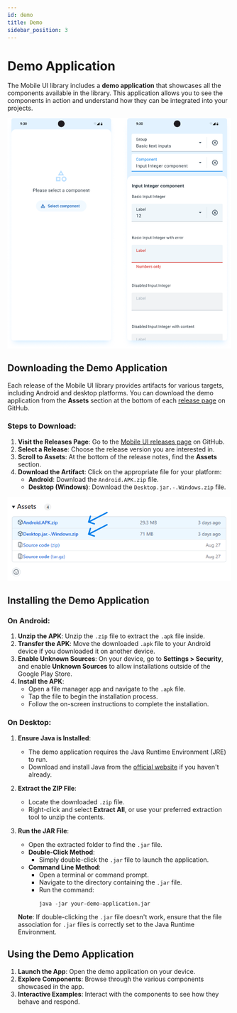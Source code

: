 ```yaml
---
id: demo
title: Demo
sidebar_position: 3
---
```


# Demo Application

The Mobile UI library includes a **demo application** that showcases all the components available in the library. This application allows you to see the components in action and understand how they can be integrated into your projects.

![](resources/showcase.png)

## Downloading the Demo Application

Each release of the Mobile UI library provides artifacts for various targets, including Android and desktop platforms. You can download the demo application from the **Assets** section at the bottom of each [release page](https://github.com/dhis2/dhis2-mobile-ui/releases) on GitHub.

### Steps to Download:

1. **Visit the Releases Page**: Go to the [Mobile UI releases page](https://github.com/dhis2/dhis2-mobile-ui/releases) on GitHub.
2. **Select a Release**: Choose the release version you are interested in.
3. **Scroll to Assets**: At the bottom of the release notes, find the **Assets** section.
4. **Download the Artifact**: Click on the appropriate file for your platform:
    - **Android**: Download the `Android.APK.zip` file.
    - **Desktop (Windows)**: Download the `Desktop.jar.-.Windows.zip` file.

![](resources/assets.png)

## Installing the Demo Application

### On Android:

1. **Unzip the APK**: Unzip the `.zip` file to extract the `.apk` file inside.
2. **Transfer the APK**: Move the downloaded `.apk` file to your Android device if you downloaded it on another device.
3. **Enable Unknown Sources**: On your device, go to **Settings > Security**, and enable **Unknown Sources** to allow installations outside of the Google Play Store.
4. **Install the APK**:
    - Open a file manager app and navigate to the `.apk` file.
    - Tap the file to begin the installation process.
    - Follow the on-screen instructions to complete the installation.

### On Desktop:

1. **Ensure Java is Installed**:

    - The demo application requires the Java Runtime Environment (JRE) to run.
    - Download and install Java from the [official website](https://www.java.com/en/download/) if you haven't already.

2. **Extract the ZIP File**:

    - Locate the downloaded `.zip` file.
    - Right-click and select **Extract All**, or use your preferred extraction tool to unzip the contents.

3. **Run the JAR File**:

    - Open the extracted folder to find the `.jar` file.
    - **Double-Click Method**:
        - Simply double-click the `.jar` file to launch the application.
    - **Command Line Method**:
        - Open a terminal or command prompt.
        - Navigate to the directory containing the `.jar` file.
        - Run the command:
          ```
          java -jar your-demo-application.jar
          ```

   **Note**: If double-clicking the `.jar` file doesn't work, ensure that the file association for `.jar` files is correctly set to the Java Runtime Environment.

## Using the Demo Application

1. **Launch the App**: Open the demo application on your device.
2. **Explore Components**: Browse through the various components showcased in the app.
3. **Interactive Examples**: Interact with the components to see how they behave and respond.
